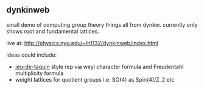 dynkinweb
---------

small demo of computing group theory things all from dynkin. currently only shows root and fundamental lattices.

live at: http://physics.nyu.edu/~lh1132/dynkinweb/index.html

ideas could include:
* [jeu-de-taquin](http://jeu-de-taquin.herokuapp.com) style rep via weyl character formula and Freudentahl multiplicity formula
* weight lattices for quotient groups i.e. SO(4) as Spin(4)/Z_2 etc

